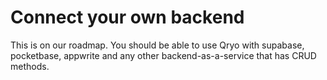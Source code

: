 # Connect your own backend <Badge type="warning" text="Roadmap 2023" />

This is on our roadmap. You should be able to use Qryo with supabase, pocketbase, appwrite and any other backend-as-a-service that has CRUD methods.
